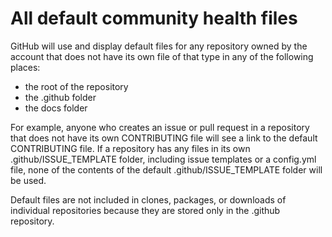 # All default community health files 

GitHub will use and display default files for any repository owned by the account that does not have its own file of that type in any of the following places:

* the root of the repository
* the .github folder
* the docs folder

For example, anyone who creates an issue or pull request in a repository that does not have its own CONTRIBUTING file will see a link to the default CONTRIBUTING file. If a repository has any files in its own .github/ISSUE_TEMPLATE folder, including issue templates or a config.yml file, none of the contents of the default .github/ISSUE_TEMPLATE folder will be used.

Default files are not included in clones, packages, or downloads of individual repositories because they are stored only in the .github repository.
